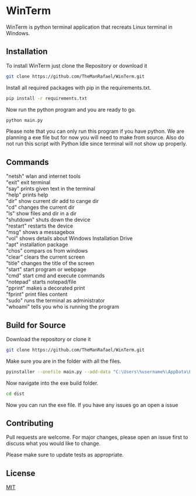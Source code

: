 # WinTerm

WinTerm is python terminal application that recreats Linux terminal in Windows. 

## Installation

To install WinTerm just clone the Repository or download it

```bash
git clone https://github.com/TheManRafael/WinTerm.git
```
Install all required packages with pip in the requirements.txt.
```bash
pip install -r requirements.txt
```
Now run the python program and you are ready to go.
```bash
python main.py
```
Please note that you can only run this program if you have python. We are planning a exe file but for now you will need to make from source. Also do not run this script with Python Idle since terminal will not show up properly.

## Commands
"netsh" wlan and internet tools \
"exit" exit terminal \
"say" prints given text in the terminal \
"help" prints help \
"dir" show current dir add to cange dir \
"cd" changes the current dir \
"ls" show files and dir in a dir \
"shutdown" shuts down the device \
"restart" restarts the device \
"msg" shows a messagebox \
"vol" shows details about Windows Installation Drive \
"apt" installation package \
"chos" compars os from windows \
"clear" clears the current screen \
"title" changes the title of the screen \
"start" start program or webpage \
"cmd" start cmd and execute commands \
"notepad" starts notepad/file \
"pprint" makes a decorated print \
"fprint" print files content \
"sudo" runs the terminal as administrator \
"whoami" tells you who is running the program

## Build for Source

Download the repository or clone it

```bash
git clone https://github.com/TheManRafael/WinTerm.git
```
Make sure you are in the folder with all the files.
```bash
pyinstaller --onefile main.py --add-data "C:\Users\%username%\AppData\Local\Programs\Python\Python311\Lib\site-packages\pyfiglet;./pyfiglet"
```
Now navigate into the exe build folder.
```bash
cd dist
```
Now you can run the exe file. If you have any issues go an open a issue

## Contributing

Pull requests are welcome. For major changes, please open an issue first
to discuss what you would like to change.

Please make sure to update tests as appropriate.

## License

[MIT](https://choosealicense.com/licenses/mit/)
